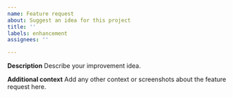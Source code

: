 ```yaml
---
name: Feature request
about: Suggest an idea for this project
title: ''
labels: enhancement
assignees: ''

---
```


**Description**
Describe your improvement idea.

**Additional context**
Add any other context or screenshots about the feature request here.
